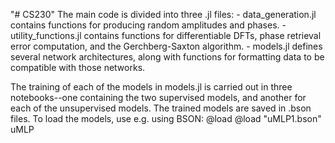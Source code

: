 "# CS230" 
The main code is divided into three .jl files:
	- data_generation.jl contains functions for producing random amplitudes and phases.
	- utility_functions.jl contains functions for differentiable DFTs, phase retrieval error computation, and the Gerchberg-Saxton algorithm.
	- models.jl defines several network architectures, along with functions for formatting data to be compatible with those networks.  

The training of each of the models in models.jl is carried out in three notebooks--one containing the two supervised models, and another for each of the unsupervised models. 
The trained models are saved in .bson files.  To load the models, use e.g.
	using BSON: @load
	@load "uMLP1.bson" uMLP
